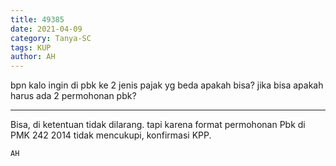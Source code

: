 ```yaml
---
title: 49385
date: 2021-04-09
category: Tanya-SC
tags: KUP
author: AH
---
```


bpn kalo ingin di pbk ke 2 jenis pajak yg beda apakah bisa? jika bisa apakah harus ada 2 permohonan pbk?

---

Bisa, di ketentuan tidak dilarang. tapi karena format permohonan Pbk di PMK 242 2014 tidak mencukupi, konfirmasi KPP.

`AH`
